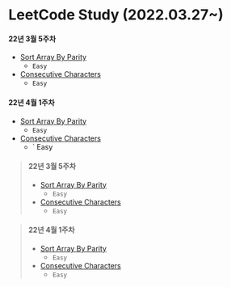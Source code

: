 # LeetCode Study (2022.03.27~)





#### 22년 3월 5주차
* [Sort Array By Parity](https://github.com/seokjae88/LeetCode/tree/main/905-sort-array-by-parity)
   *  ` Easy `
* [Consecutive Characters](https://github.com/seokjae88/LeetCode/tree/main/1446-consecutive-characters)
   * ` Easy `


#### 22년 4월 1주차
* [Sort Array By Parity](https://github.com/seokjae88/LeetCode/tree/main/905-sort-array-by-parity)
   *  ` Easy `
* [Consecutive Characters](https://github.com/seokjae88/LeetCode/tree/main/1446-consecutive-characters)
   * ` Easy 


> #### 22년 3월 5주차
> * [Sort Array By Parity](https://github.com/seokjae88/LeetCode/tree/main/905-sort-array-by-parity)
>    *  ` Easy `
> * [Consecutive Characters](https://github.com/seokjae88/LeetCode/tree/main/1446-consecutive-characters)
>    * ` Easy `



> #### 22년 4월 1주차
> * [Sort Array By Parity](https://github.com/seokjae88/LeetCode/tree/main/905-sort-array-by-parity)
>    *  ` Easy `
> * [Consecutive Characters](https://github.com/seokjae88/LeetCode/tree/main/1446-consecutive-characters)
>    * ` Easy `
